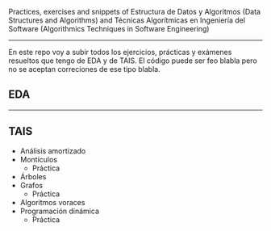 Practices, exercises and snippets of Estructura de Datos y Algoritmos (Data Structures and Algorithms) and Técnicas Algorítmicas en Ingeniería del Software (Algorithmics Techniques in Software Engineering)
- - -
En este repo voy a subir todos los ejercicios, prácticas y exámenes resueltos que tengo de EDA y de TAIS.
El código puede ser feo blabla pero no se aceptan correciones de ese tipo blabla.

## EDA


- - -

## TAIS
+ Análisis amortizado
+ Montículos
  + Práctica
+ Árboles
+ Grafos
  + Práctica
+ Algoritmos voraces
+ Programación dinámica
  + Práctica
